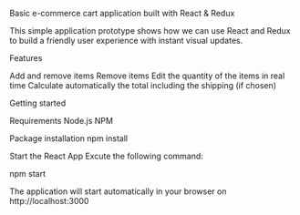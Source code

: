 Basic e-commerce cart application built with React & Redux

This simple application prototype shows how we can use React and Redux to build a friendly user experience with instant visual updates.

Features

Add and remove items
Remove items
Edit the quantity of the items in real time
Calculate automatically the total including the shipping (if chosen)

Getting started

Requirements
Node.js
NPM

Package installation
npm install

Start the React App
Excute the following command:

npm start

The application will start automatically in your browser on http://localhost:3000
